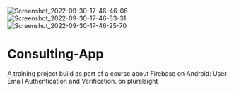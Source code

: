 ![Screenshot_2022-09-30-17-46-46-06](https://user-images.githubusercontent.com/107696788/193320679-5b8e1d50-28a9-4364-add2-628561f5ff10.jpg)
![Screenshot_2022-09-30-17-46-33-31](https://user-images.githubusercontent.com/107696788/193320683-b28d162c-998a-4faf-9ee5-561b89c2dbc5.jpg)
![Screenshot_2022-09-30-17-46-25-70](https://user-images.githubusercontent.com/107696788/193320684-f6746c0d-123e-4a0a-a554-7f8ca4d3c4dd.jpg)
# Consulting-App
A training project build as part of a course about Firebase on Android:  User Email Authentication and Verification. on pluralsight 

